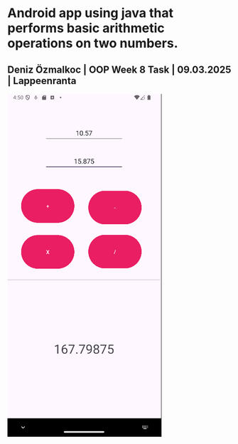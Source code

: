 # Android app using java that performs basic arithmetic operations on two numbers.

## Deniz Özmalkoc | OOP Week 8 Task | 09.03.2025 | Lappeenranta



![alt text](https://github.com/ta3dns/Week8App_Deniz-Ozmalkoc/blob/master/Screenshot.png "Screenshot")
